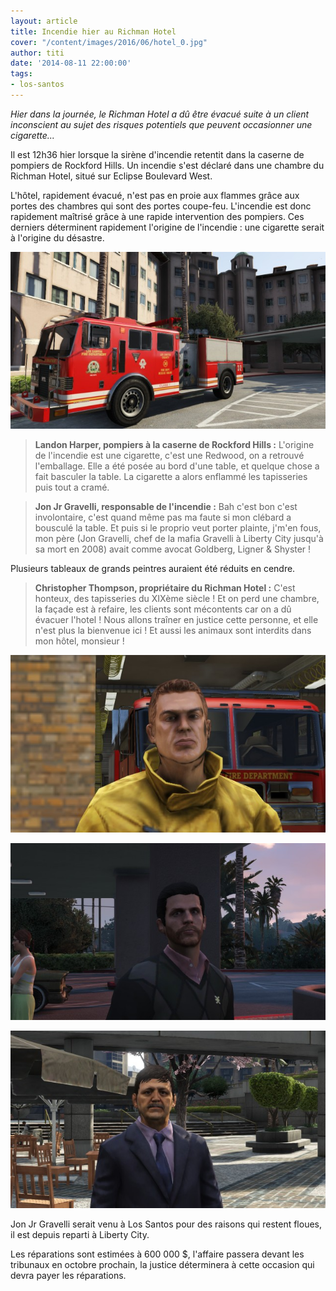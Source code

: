 ```yaml
---
layout: article
title: Incendie hier au Richman Hotel
cover: "/content/images/2016/06/hotel_0.jpg"
author: titi
date: '2014-08-11 22:00:00'
tags:
- los-santos
---
```


_Hier dans la journée, le Richman Hotel a dû être évacué suite à un client inconscient au sujet des risques potentiels que peuvent occasionner une cigarette..._

Il est 12h36 hier lorsque la sirène d'incendie retentit dans la caserne de pompiers de Rockford Hills. Un incendie s'est déclaré dans une chambre du Richman Hotel, situé sur Eclipse Boulevard West.

L'hôtel, rapidement évacué, n'est pas en proie aux flammes grâce aux portes des chambres qui sont des portes coupe-feu. L'incendie est donc rapidement maîtrisé grâce à une rapide intervention des pompiers. Ces derniers déterminent rapidement l'origine de l'incendie : une cigarette serait à l'origine du désastre.

![En moins de 5 minutes, les pompiers étaient sur les lieux de l'incendie.](  /content/images/2016/06/camion_1.jpg)

> **Landon Harper, pompiers à la caserne de Rockford Hills :** L'origine de l'incendie est une cigarette, c'est une Redwood, on a retrouvé l'emballage. Elle a été posée au bord d'une table, et quelque chose a fait basculer la table. La cigarette a alors enflammé les tapisseries puis tout a cramé.

> **Jon Jr Gravelli, responsable de l'incendie :** Bah c'est bon c'est involontaire, c'est quand même pas ma faute si mon clébard a bousculé la table. Et puis si le proprio veut porter plainte, j'm'en fous, mon père (Jon Gravelli, chef de la mafia Gravelli à Liberty City jusqu'à sa mort en 2008) avait comme avocat Goldberg, Ligner & Shyster !

Plusieurs tableaux de grands peintres auraient été réduits en cendre.

> **Christopher Thompson, propriétaire du Richman Hotel :** C'est honteux, des tapisseries du XIXème siècle ! Et on perd une chambre, la façade est à refaire, les clients sont mécontents car on a dû évacuer l'hotel ! Nous allons traîner en justice cette personne, et elle n'est plus la bienvenue ici ! Et aussi les animaux sont interdits dans mon hôtel, monsieur !

![](  /content/images/2016/06/pompier_0.jpg)

![](  /content/images/2016/06/gravelli.jpg)

![Landon Harper, Jon Jr Gravelli et Christopher Thomson](  /content/images/2016/06/pdg.jpg)

Jon Jr Gravelli serait venu à Los Santos pour des raisons qui restent floues, il est depuis reparti à Liberty City.

Les réparations sont estimées à 600 000 $, l'affaire passera devant les tribunaux en octobre prochain, la justice déterminera à cette occasion qui devra payer les réparations.

<!--kg-card-end: markdown-->
